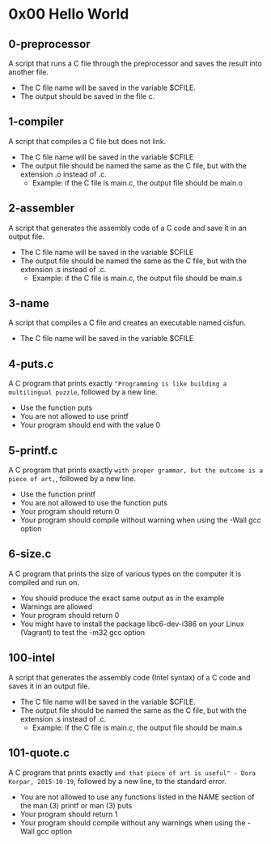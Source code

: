 # 0x00 Hello World

## 0-preprocessor
A script that runs a C file through the preprocessor and saves the result into
another file.
- The C file name will be saved in the variable $CFILE.
- The output should be saved in the file c.

## 1-compiler
A script that compiles a C file but does not link.
- The C file name will be saved in the variable $CFILE
- The output file should be named the same as the C file, but with the
  extension .o instead of .c.
	- Example: if the C file is main.c, the output file should be 
		  main.o

## 2-assembler
A script that generates the assembly code of a C code and save it in an output
file.
- The C file name will be saved in the variable $CFILE
- The output file should be named the same as the C file, but with the
  extension .s instead of .c.
	- Example: if the C file is main.c, the output file should be main.s

## 3-name
A script that compiles a C file and creates an executable named cisfun.
- The C file name will be saved in the variable $CFILE

## 4-puts.c
A C program that prints exactly `"Programming is like building a multilingual
puzzle`, followed by a new line.
- Use the function puts
- You are not allowed to use printf
- Your program should end with the value 0

## 5-printf.c 
A C program that prints exactly
`with proper grammar, but the outcome is a piece of art,`, followed by a new
line.
- Use the function printf
- You are not allowed to use the function puts
- Your program should return 0
- Your program should compile without warning when using the -Wall gcc option

## 6-size.c
A C program that prints the size of various types on the computer it is
compiled and run on.
- You should produce the exact same output as in the example
- Warnings are allowed
- Your program should return 0
- You might have to install the package libc6-dev-i386 on your Linux (Vagrant)
  to test the -m32 gcc option

## 100-intel
A script that generates the assembly code (Intel syntax) of a C code and saves
it in an output file.
- The C file name will be saved in the variable $CFILE.
- The output file should be named the same as the C file, but with the
  extension .s instead of .c.
	- Example: if the C file is main.c, the output file should be main.s

## 101-quote.c
A C program that prints exactly `and that piece of art is useful" - Dora Korpar,
2015-10-19`, followed by a new line, to the standard error.
- You are not allowed to use any functions listed in the NAME section of the
  man (3) printf or man (3) puts
- Your program should return 1
- Your program should compile without any warnings when using the -Wall gcc
  option
